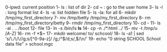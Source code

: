 0-ipwd: current position
1- ls : list of dir
2- cd ~ : go to the user home
3- ls -l : long format list
4- ls -a: list hidden file
5- ls -la: for all 
6- mkdir /tmp/my_first_directory
7- mv /tmp/betty /tmp/my_first_directory
8- rm  /tmp/my_first_directory/betty
9- rmdir /tmp/my_first_directory
10- cd -
11- ls -al . .. /boot
12- file 
13- ln -s /bin/ls __ls__
14- cp -n ./*.html ../
15- mv -t /tmp/u *[A-Z]*
16- rm -f *$~
17- mkdir welcome/ to/ schcool/
18- ls -a1 | sed 's/\./\/\//g;s/[^0-9a-z]/ /g;/^$/d;s/,$/\n/'
19- echo "0 string SCHOOL School data file" > school.mgc
